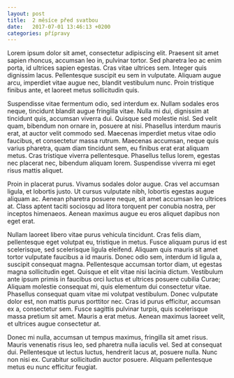 ```yaml
---
layout: post
title:  2 měsíce před svatbou
date:   2017-07-01 13:46:13 +0200
categories: přípravy
---
```


Lorem ipsum dolor sit amet, consectetur adipiscing elit. Praesent sit amet sapien rhoncus, accumsan leo in, pulvinar tortor. Sed pharetra leo ac enim porta, id ultrices sapien egestas. Cras vitae ultrices sem. Integer quis dignissim lacus. Pellentesque suscipit eu sem in vulputate. Aliquam augue arcu, imperdiet vitae augue nec, blandit vestibulum nunc. Proin tristique finibus ante, et laoreet metus sollicitudin quis.

Suspendisse vitae fermentum odio, sed interdum ex. Nullam sodales eros neque, tincidunt blandit augue fringilla vitae. Nulla mi dui, dignissim at tincidunt quis, accumsan viverra dui. Quisque sed molestie nisl. Sed velit quam, bibendum non ornare in, posuere at nisi. Phasellus interdum mauris erat, at auctor velit commodo sed. Maecenas imperdiet metus vitae odio faucibus, et consectetur massa rutrum. Maecenas accumsan, neque quis varius pharetra, quam diam tincidunt sem, eu finibus erat erat aliquam metus. Cras tristique viverra pellentesque. Phasellus tellus lorem, egestas nec placerat nec, bibendum aliquam lorem. Suspendisse viverra mi eget risus mattis aliquet.

Proin in placerat purus. Vivamus sodales dolor augue. Cras vel accumsan ligula, et lobortis justo. Ut cursus vulputate nibh, lobortis egestas augue aliquam ac. Aenean pharetra posuere neque, sit amet accumsan leo ultrices at. Class aptent taciti sociosqu ad litora torquent per conubia nostra, per inceptos himenaeos. Aenean maximus augue eu eros aliquet dapibus non eget erat.

Nullam laoreet libero vitae purus vehicula tincidunt. Cras felis diam, pellentesque eget volutpat eu, tristique in metus. Fusce aliquam purus id est scelerisque, sed scelerisque ligula eleifend. Aliquam quis mauris sit amet tortor vulputate faucibus a id mauris. Donec odio sem, interdum id ligula a, suscipit consequat magna. Pellentesque accumsan tortor diam, ut egestas magna sollicitudin eget. Quisque et elit vitae nisi lacinia dictum. Vestibulum ante ipsum primis in faucibus orci luctus et ultrices posuere cubilia Curae; Aliquam molestie consequat mi, quis elementum dui consectetur vitae. Phasellus consequat quam vitae mi volutpat vestibulum. Donec vulputate dolor est, non mattis purus porttitor nec. Cras id purus efficitur, accumsan ex a, consectetur sem. Fusce sagittis pulvinar turpis, quis scelerisque massa pretium sit amet. Mauris a erat metus. Aenean maximus laoreet velit, et ultrices augue consectetur at.

Donec mi nulla, accumsan ut tempus maximus, fringilla sit amet risus. Mauris venenatis risus leo, sed pharetra nulla iaculis vel. Sed at consequat dui. Pellentesque ut lectus luctus, hendrerit lacus at, posuere nulla. Nunc non nisi ex. Curabitur sollicitudin auctor posuere. Aliquam pellentesque metus eu nunc efficitur feugiat.
